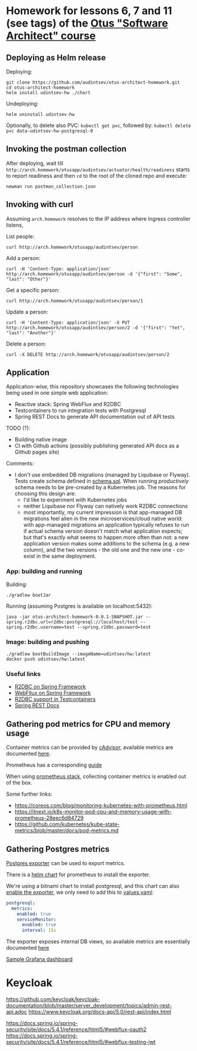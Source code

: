 # Homework for lessons 6, 7 and 11 (see tags) of the [Otus "Software Architect" course](https://otus.ru/lessons/arhitektor-po/) 

## Deploying as Helm release

Deploying:
```
git clone https://github.com/audintsev/otus-architect-homework.git
cd otus-architect-homework
helm install udintsev-hw ./chart
```

Undeploying:
```
helm uninstall udintsev-hw
```

Optionally, to delete also PVC: `kubectl get pvc`, followed by: `kubectl delete pvc data-udintsev-hw-postgresql-0`


## Invoking the postman collection

After deploying, wait till `http://arch.homework/otusapp/audintsev/actuator/health/readiness`
starts to report readiness and then `cd` to the root of the cloned repo and execute:
```
newman run postman_collection.json 
```

## Invoking with curl

Assuming `arch.homework` resolves to the IP address where Ingress controller listens,

List people:
```
curl http://arch.homework/otusapp/audintsev/person
```

Add a person:
```
curl -H 'Content-Type: application/json' http://arch.homework/otusapp/audintsev/person -d '{"first": "Some", "last": "Other"}'
```

Get a specific person:
```
curl http://arch.homework/otusapp/audintsev/person/1
```

Update a person:
```
curl -H 'Content-Type: application/json' -X PUT http://arch.homework/otusapp/audintsev/person/2 -d '{"first": "Yet", "last": "Another"}'
```

Delete a person:
```
curl -X DELETE http://arch.homework/otusapp/audintsev/person/2
```

## Application

Application-wise, this repository showcases the following technologies being used in one simple web application:

* Reactive stack: Spring WebFlux and R2DBC
* Testcontainers to run integration tests with Postgresql
* Spring REST Docs to generate API documentation out of API tests

TODO (?):

* Building native image
* CI with Github actions (possibly publishing generated API docs as a Github pages site)
  
Comments:

* I don't use embedded DB migrations (managed by Liquibase or Flyway). Tests create schema defined in
[schema.sql](src/test/resources/schema.sql). When running _productively_ schema needs to be pre-created
by a Kubernetes job. The reasons for choosing this design are:
  * I'd like to experiment with Kubernetes jobs
  * neither Liquibase nor Flyway can natively work R2DBC connections
  * most importantly, my current impression is that app-managed DB migrations feel alien in the new
microservices/cloud native world: with app-managed migrations an application typically refuses to run if actual schema
version doesn't match what application expects; but that's exactly what seems to happen more often than not:
a new application version makes some additions to the schema (e.g. a new column), and the two versions - the old
one and the new one - co-exist in the same deployment. 

### App: building and running

Building:

```
./gradlew bootJar
```

Running (assuming Postgres is available on localhost:5432):

```
java -jar otus-architect-homework-0.0.1-SNAPSHOT.jar --spring.r2dbc.url=r2dbc:postgresql://localhost/test --spring.r2dbc.username=test --spring.r2dbc.password=test
```

### Image: building and pushing

```
./gradlew bootBuildImage --imageName=udintsev/hw:latest
docker push udintsev/hw:latest
```

### Useful links

* [R2DBC on Spring Framework](https://docs.spring.io/spring-framework/docs/5.3.0-RC2/reference/html/data-access.html#r2dbc)
* [WebFllux on Spring Framework](https://docs.spring.io/spring-framework/docs/5.3.0-RC2/reference/html/web-reactive.html#spring-webflux)
* [R2DBC support in Testcontainers](https://www.testcontainers.org/modules/databases/r2dbc/)
* [Spring REST Docs](https://docs.spring.io/spring-restdocs/docs/current/reference/html5/) 

## Gathering pod metrics for CPU and memory usage

Container metrics can be provided by [cAdvisor](https://github.com/google/cadvisor),
available metrics are documented [here](https://github.com/google/cadvisor/blob/master/docs/storage/prometheus.md).

Prometheus has a corresponding [guide](https://prometheus.io/docs/guides/cadvisor/)

When using [prometheus stack](https://github.com/prometheus-community/helm-charts/tree/main/charts/kube-prometheus-stack),
collecting container metrics is enabled out of the box.

Some further links:
* https://coreos.com/blog/monitoring-kubernetes-with-prometheus.html
* https://itnext.io/k8s-monitor-pod-cpu-and-memory-usage-with-prometheus-28eec6d84729
* https://github.com/kubernetes/kube-state-metrics/blob/master/docs/pod-metrics.md

## Gathering Postgres metrics

[Postgres exporter](https://github.com/wrouesnel/postgres_exporter) can be used to export metrics.

There is a [helm chart](https://github.com/prometheus-community/helm-charts/tree/main/charts/prometheus-postgres-exporter)
for prometheus to install the exporter.

We're using a bitnami chart to install postgresql, and this chart can also
[enable the exporter](https://github.com/bitnami/charts/tree/master/bitnami/postgresql#metrics),
we only need to add this to [values.yaml](chart/values.yaml):

```yaml
postgresql:
  metrics:
    enabled: true
    serviceMonitor:
      enabled: true
      interval: 15s
```

The exporter exposes internal DB views, so available
metrics are essentially documented [here](https://www.postgresql.org/docs/9.2/monitoring-stats.html)

[Sample Grafana dashboard](https://grafana.com/grafana/dashboards/9628)

# Keycloak

https://github.com/keycloak/keycloak-documentation/blob/master/server_development/topics/admin-rest-api.adoc
https://www.keycloak.org/docs-api/5.0/rest-api/index.html

https://docs.spring.io/spring-security/site/docs/5.4.1/reference/html5/#webflux-oauth2
https://docs.spring.io/spring-security/site/docs/5.4.1/reference/html5/#webflux-testing-jwt
